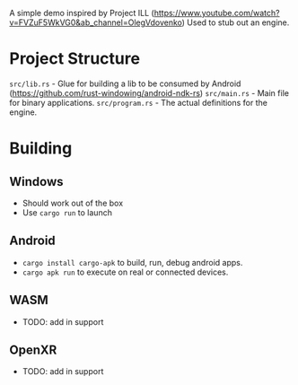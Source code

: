 A simple demo inspired by Project ILL (https://www.youtube.com/watch?v=FVZuF5WkVG0&ab_channel=OlegVdovenko)
Used to stub out an engine.



# Project Structure
`src/lib.rs` - Glue for building a lib to be consumed by Android (https://github.com/rust-windowing/android-ndk-rs)
`src/main.rs` - Main file for binary applications.
`src/program.rs` - The actual definitions for the engine. 


# Building
## Windows
* Should work out of the box
* Use `cargo run` to launch

## Android 
* `cargo install cargo-apk` to build, run, debug android apps. 
* `cargo apk run` to execute on real or connected devices.

## WASM
* TODO: add in support

## OpenXR
* TODO: add in support
